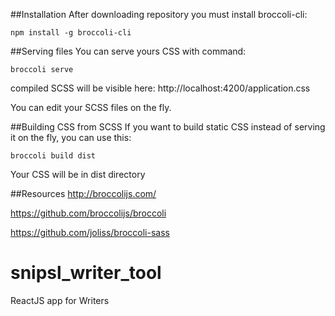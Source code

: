 ##Installation
After downloading repository you must install broccoli-cli:

`npm install -g broccoli-cli`

##Serving files
You can serve yours CSS with command:

`broccoli serve`

compiled SCSS will be visible here: http://localhost:4200/application.css

You can edit your SCSS files on the fly.

##Building CSS from SCSS
If you want to build static CSS instead of serving it on the fly, you can use this:

`broccoli build dist`

Your CSS will be in dist directory

##Resources
http://broccolijs.com/

https://github.com/broccolijs/broccoli

https://github.com/joliss/broccoli-sass

# snipsl_writer_tool
ReactJS app for Writers
